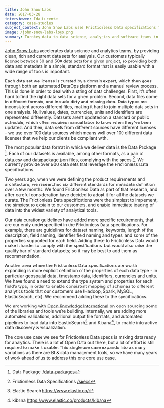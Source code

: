 ```yaml
---
title: John Snow Labs
date: 2017-03-28
interviewee: Ida Lucente
category: case-studies
subject_context: John Snow Labs uses Frictionless Data specifications to avail data to users for analysis
image: /john-snow-labs-logo.png
summary: Turnkey data to data science, analytics and software teams in healthcare industry.
---
```


[John Snow Labs](http://www.johnsnowlabs.com/) accelerates data science and analytics teams, by providing clean, rich and current data sets for analysis. Our customers typically license between 50 and 500 data sets for a given project, so providing both data and metadata in a simple, standard format that is easily usable with a wide range of tools is important.

Each data set we license is curated by a domain expert, which then goes through both an automated DataOps platform and a manual review process. This is done in order to deal with a string of data challenges. First, it’s often hard to find the right data sets for a given problem. Second, data files come in different formats, and include dirty and missing data. Data types are inconsistent across different files, making it hard to join multiple data sets in one analysis. Null values, dates, currencies, units and identifiers are represented differently. Datasets aren’t updated on a standard or public schedule, which often requires manual labor to know when they’ve been updated. And then, data sets from different sources have different licenses - we use over 100 data sources which means well over 100 different
data licenses that we help our clients be compliant with.

The most popular data format in which we deliver data is the Data Package [^datapackage]. Each of our datasets is available, among other formats, as a pair of data.csv and datapackage.json files, complying with the specs [^specs]. We currently provide over 900 data sets that leverage the Frictionless Data specifications.

Two years ago, when we were defining the product requirements and architecture, we researched six different standards for metadata definition over a few months. We found Frictionless Data as part of that research, and after careful consideration have decided to adopt it for all the datasets we curate. The Frictionless Data specifications were the simplest to implement, the simplest to explain to our customers, and enable immediate loading of data into the widest variety of analytical tools.

Our data curation guidelines have added more specific requirements, that are currently underspecified in the Frictionless Data specifications. For example, there are guidelines for dataset naming, keywords, length of the description, field naming, identifier field naming and types, and some of the properties supported for each field. Adding these to Frictionless Data would make it harder to comply with the specifications, but would also raise the quality bar of standard datasets; so it may be best to add them as recommendation.

Another area where the Frictionless Data specifications are worth expanding is more explicit definition of the properties of each data type - in particular geospatial data, timestamp data, identifiers, currencies and units. We have found a need to extend the type system and properties for each field’s type, in order to enable consistent mapping of schemas to different analytics tools that our customers use (Hadoop, Spark, MySQL, ElasticSearch, etc). We recommend adding these to the specifications.

We are working with [Open Knowledge International](http://www.okfn.org/) on open sourcing some of the libraries and tools we’re building. Internally, we are adding more automated validations, additional output file formats, and automated pipelines to load data into ElasticSearch[^elasticsearch] and Kibana[^kibana], to enable interactive data discovery & visualization.

The core use case we see for Frictionless Data specs is making data ready for analytics. There is a lot of Open Data out there, but a lot of effort is still required to make it usable. This single use case expands into as many variations as there are BI & data management tools, so we have many years of work ahead of us to address this one core use case.

[^datapackage]: Data Package: [/data-packages](/data-packages)
[^specs]: Frictionless Data Specifications [/specs](/specs)
[^elasticsearch]: Elastic Search <https://www.elastic.co/>
[^kibana]: kibana <https://www.elastic.co/products/kibana>
